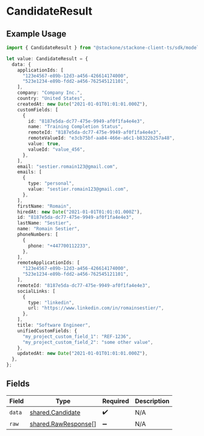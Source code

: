 # CandidateResult

## Example Usage

```typescript
import { CandidateResult } from "@stackone/stackone-client-ts/sdk/models/shared";

let value: CandidateResult = {
  data: {
    applicationIds: [
      "123e4567-e89b-12d3-a456-426614174000",
      "523e1234-e89b-fdd2-a456-762545121101",
    ],
    company: "Company Inc.",
    country: "United States",
    createdAt: new Date("2021-01-01T01:01:01.000Z"),
    customFields: [
      {
        id: "8187e5da-dc77-475e-9949-af0f1fa4e4e3",
        name: "Training Completion Status",
        remoteId: "8187e5da-dc77-475e-9949-af0f1fa4e4e3",
        remoteValueId: "e3cb75bf-aa84-466e-a6c1-b8322b257a48",
        value: true,
        valueId: "value_456",
      },
    ],
    email: "sestier.romain123@gmail.com",
    emails: [
      {
        type: "personal",
        value: "sestier.romain123@gmail.com",
      },
    ],
    firstName: "Romain",
    hiredAt: new Date("2021-01-01T01:01:01.000Z"),
    id: "8187e5da-dc77-475e-9949-af0f1fa4e4e3",
    lastName: "Sestier",
    name: "Romain Sestier",
    phoneNumbers: [
      {
        phone: "+447700112233",
      },
    ],
    remoteApplicationIds: [
      "123e4567-e89b-12d3-a456-426614174000",
      "523e1234-e89b-fdd2-a456-762545121101",
    ],
    remoteId: "8187e5da-dc77-475e-9949-af0f1fa4e4e3",
    socialLinks: [
      {
        type: "linkedin",
        url: "https://www.linkedin.com/in/romainsestier/",
      },
    ],
    title: "Software Engineer",
    unifiedCustomFields: {
      "my_project_custom_field_1": "REF-1236",
      "my_project_custom_field_2": "some other value",
    },
    updatedAt: new Date("2021-01-01T01:01:01.000Z"),
  },
};
```

## Fields

| Field                                                             | Type                                                              | Required                                                          | Description                                                       |
| ----------------------------------------------------------------- | ----------------------------------------------------------------- | ----------------------------------------------------------------- | ----------------------------------------------------------------- |
| `data`                                                            | [shared.Candidate](../../../sdk/models/shared/candidate.md)       | :heavy_check_mark:                                                | N/A                                                               |
| `raw`                                                             | [shared.RawResponse](../../../sdk/models/shared/rawresponse.md)[] | :heavy_minus_sign:                                                | N/A                                                               |
